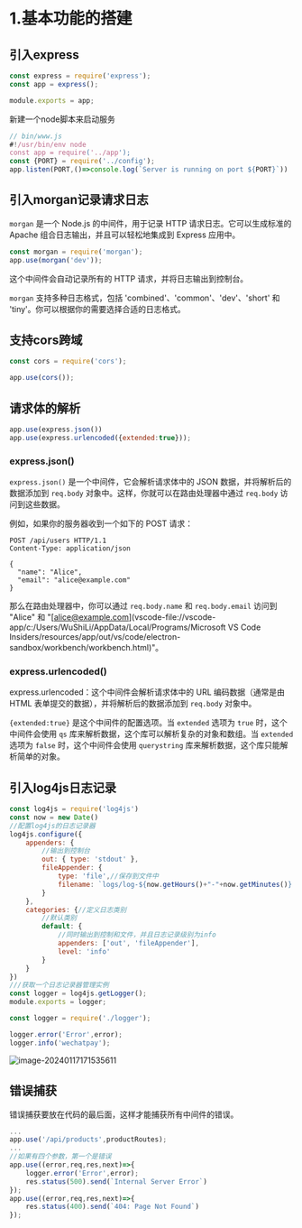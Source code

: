 # 1.基本功能的搭建

## 引入express

```js
const express = require('express');
const app = express();

module.exports = app;
```

新建一个node脚本来启动服务

```js
// bin/www.js
#!/usr/bin/env node
const app = require('../app');
const {PORT} = require('../config');
app.listen(PORT,()=>console.log(`Server is running on port ${PORT}`))
```

## 引入morgan记录请求日志

`morgan` 是一个 Node.js 的中间件，用于记录 HTTP 请求日志。它可以生成标准的 Apache 组合日志输出，并且可以轻松地集成到 Express 应用中。

```js
const morgan = require('morgan');
app.use(morgan('dev'));
```

这个中间件会自动记录所有的 HTTP 请求，并将日志输出到控制台。

`morgan` 支持多种日志格式，包括 'combined'、'common'、'dev'、'short' 和 'tiny'。你可以根据你的需要选择合适的日志格式。

## 支持cors跨域

```js
const cors = require('cors');

app.use(cors());
```

## 请求体的解析

```js
app.use(express.json())
app.use(express.urlencoded({extended:true}));
```

### express.json()

`express.json()` 是一个中间件，它会解析请求体中的 JSON 数据，并将解析后的数据添加到 `req.body` 对象中。这样，你就可以在路由处理器中通过 `req.body` 访问到这些数据。

例如，如果你的服务器收到一个如下的 POST 请求：

```
POST /api/users HTTP/1.1
Content-Type: application/json

{
  "name": "Alice",
  "email": "alice@example.com"
}
```

那么在路由处理器中，你可以通过 `req.body.name` 和 `req.body.email` 访问到 "Alice" 和 "[alice@example.com](vscode-file://vscode-app/c:/Users/WuShiLi/AppData/Local/Programs/Microsoft VS Code Insiders/resources/app/out/vs/code/electron-sandbox/workbench/workbench.html)"。

### express.urlencoded()

express.urlencoded：这个中间件会解析请求体中的 URL 编码数据（通常是由 HTML 表单提交的数据），并将解析后的数据添加到 `req.body` 对象中。

`{extended:true}` 是这个中间件的配置选项。当 `extended` 选项为 `true` 时，这个中间件会使用 `qs` 库来解析数据，这个库可以解析复杂的对象和数组。当 `extended` 选项为 `false` 时，这个中间件会使用 `querystring` 库来解析数据，这个库只能解析简单的对象。

## 引入log4js日志记录

```js
const log4js = require('log4js')
const now = new Date()
//配置log4js的日志记录器
log4js.configure({
    appenders: {
        //输出到控制台
        out: { type: 'stdout' },
        fileAppender: {
            type: 'file',//保存到文件中
            filename: `logs/log-${now.getHours()+"-"+now.getMinutes()}.log`//保存的文件名是
        }
    },
    categories: {//定义日志类别
        //默认类别
        default: {
            //同时输出到控制和文件，并且日志记录级别为info
            appenders: ['out', 'fileAppender'],
            level: 'info'
        }
    }
})
///获取一个日志记录器管理实例
const logger = log4js.getLogger();
module.exports = logger;
```

```js
const logger = require('./logger');

logger.error('Error',error);
logger.info('wechatpay');
```

![image-20240117171535611](C:\Users\WuShiLi\AppData\Roaming\Typora\typora-user-images\image-20240117171535611.png)

## 错误捕获

错误捕获要放在代码的最后面，这样才能捕获所有中间件的错误。

```js
...
app.use('/api/products',productRoutes);
...
//如果有四个参数，第一个是错误
app.use((error,req,res,next)=>{
    logger.error('Error',error);
    res.status(500).send(`Internal Server Error`)
});
app.use((error,req,res,next)=>{
    res.status(400).send(`404: Page Not Found`)
});
```

